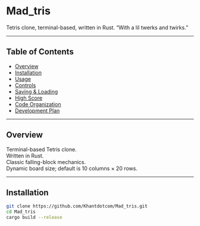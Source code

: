 # Mad_tris

Tetris clone, terminal-based, written in Rust. “With a lil twerks and twirks.”

---

## Table of Contents

- [Overview](#overview)  
- [Installation](#installation)  
- [Usage](#usage)  
- [Controls](#controls)  
- [Saving & Loading](#saving--loading)  
- [High Score](#high-score)  
- [Code Organization](#code-organization)  
- [Development Plan](#development-plan)

---

## Overview

Terminal-based Tetris clone.  
Written in Rust.  
Classic falling-block mechanics.  
Dynamic board size; default is 10 columns × 20 rows.

---

## Installation

```sh
git clone https://github.com/Khantdotcom/Mad_tris.git
cd Mad_tris
cargo build --release
